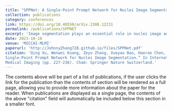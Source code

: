 ```yaml
---
title: "SPPNet: A Single-Point Prompt Network for Nuclei Image Segmentation"
collection: publications
category: conferences
link: https://doi.org/10.48550/arXiv.2308.12231
permalink: /publications/SPPNET
excerpt: 'Image segmentation plays an essential role in nuclei image analysis. Recently, the segment anything model has made a significant breakthrough in such tasks. However, the current model exists two major issues for cell segmentation: (1) the image encoder of the segment anything model involves a large number of parameters. Retraining or even fine-tuning the model still requires expensive computational resources. (2) in point prompt mode, points are sampled from the center of the ground truth and more than one set of points is expected to achieve reliable performance, which is not efficient for practical applications. In this paper, a single-point prompt network is proposed for nuclei image segmentation, called SPPNet. We replace the original image encoder with a lightweight vision transformer. Also, an effective convolutional block is added in parallel to extract the low-level semantic information from the image and compensate for the performance degradation due to the small image encoder. We propose a new point-sampling method based on the Gaussian kernel. The proposed model is evaluated on the MoNuSeg-2018 dataset. The result demonstrated that SPPNet outperforms existing U-shape architectures and shows faster convergence in training. Compared to the segment anything model, SPPNet shows roughly 20 times faster inference, with 1/70 parameters and computational cost. Particularly, only one set of points is required in both the training and inference phases, which is more reasonable for clinical applications. The code for our work and more technical details can be found at [this URL](https://github.com/xq141839/SPPNet).'
date: 2023-10-10
venue: 'MICCAI-MLMI'
paperurl: 'http://JohnnyZhang728.github.io/files/SPPNet.pdf'
citation: 'Qing Xu, Wenwei Kuang, Zeyu Zhang, Xueyao Bao, Haoran Chen, and Wenting Duan (2023, October). “SPPNet: A
Single-Point Prompt Network for Nuclei Image Segmentation.” In International Workshop on Machine Learning in
Medical Imaging (pp. 227-236). Cham: Springer Nature Switzerland.'
---
```


The contents above will be part of a list of publications, if the user clicks the link for the publication than the contents of section will be rendered as a full page, allowing you to provide more information about the paper for the reader. When publications are displayed as a single page, the contents of the above "citation" field will automatically be included below this section in a smaller font.
